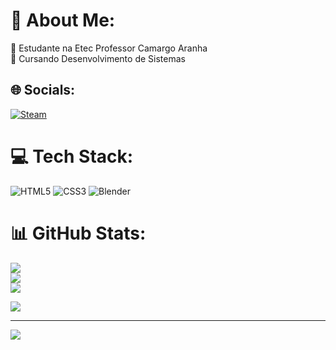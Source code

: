 # 💫 About Me:
🔭 Estudante na Etec Professor Camargo Aranha<br>🌱 Cursando Desenvolvimento de Sistemas<br>


## 🌐 Socials:
[![Steam](https://img.shields.io/badge/Steam-000000?style=for-the-badge&logo=steam&logoColor=white)](https://steamcommunity.com/profiles/76561198806857698/)

# 💻 Tech Stack:
![HTML5](https://img.shields.io/badge/html5-%23E34F26.svg?style=flat&logo=html5&logoColor=white) ![CSS3](https://img.shields.io/badge/css3-%231572B6.svg?style=flat&logo=css3&logoColor=white) ![Blender](https://img.shields.io/badge/Blender-%23E34F26.svg?style=flat&logo=blender&logoColor=white)
# 📊 GitHub Stats:
![](https://github-readme-stats.vercel.app/api?username=NyixTAA&theme=cobalt&hide_border=false&include_all_commits=false&count_private=false)<br/>
![](https://github-readme-streak-stats.herokuapp.com/?user=NyixTAA&theme=dracula&hide_border=false)<br/>
![](https://github-readme-stats.vercel.app/api/top-langs/?username=NyixTAA&theme=cobalt&hide_border=false&include_all_commits=false&count_private=false&layout=compact)

![](https://quotes-github-readme.vercel.app/api?type=horizontal&theme=tokyonight)

---
[![](https://visitcount.itsvg.in/api?id=NyixTAA&icon=2&color=12)](https://visitcount.itsvg.in)

